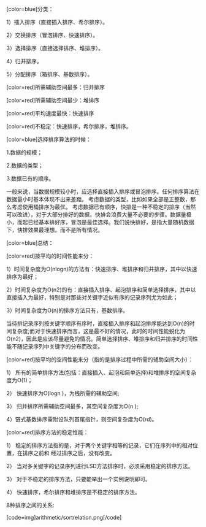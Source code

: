 [color=blue]分类：
1）插入排序（直接插入排序、希尔排序）。
2）交换排序（冒泡排序、快速排序）。
3）选择排序（直接选择排序、堆排序）。
4）归并排序。
5）分配排序（箱排序、基数排序）。
[color=red]所需辅助空间最多：归并排序
[color=red]所需辅助空间最少：堆排序
[color=red]平均速度最快：快速排序
[color=red]不稳定：快速排序，希尔排序，堆排序。
[color=blue]选择排序算法的时候：
1.数据的规模；  
2.数据的类型；  
3.数据已有的顺序。 
一般来说，当数据规模较小时，应选择直接插入排序或冒泡排序。任何排序算法在数据量小时基本体现不出来差距。 考虑数据的类型，比如如果全部是正整数，那么考虑使用桶排序为最优。  考虑数据已有顺序，快排是一种不稳定的排序（当然可以改进），对于大部分排好的数据，快排会浪费大量不必要的步骤。数据量极小，而起已经基本排好序，冒泡是最佳选择。我们说快排好，是指大量随机数据下，快排效果最理想。而不是所有情况。
[color=blue]总结：
[color=red]按平均的时间性能来分：
1）时间复杂度为O(nlogn)的方法有：快速排序、堆排序和归并排序，其中以快速排序为最好；
2）时间复杂度为O(n2)的有：直接插入排序、起泡排序和简单选择排序，其中以直接插入为最好，特别是对那些对关键字近似有序的记录序列尤为如此；
3）时间复杂度为O(n)的排序方法只有，基数排序。
当待排记录序列按关键字顺序有序时，直接插入排序和起泡排序能达到O(n)的时间复杂度;而对于快速排序而言，这是最不好的情况，此时的时间性能蜕化为O(n2)，因此是应该尽量避免的情况。简单选择排序、堆排序和归并排序的时间性能不随记录序列中关键字的分布而改变。
[color=red]按平均的空间性能来分（指的是排序过程中所需的辅助空间大小）：
1） 所有的简单排序方法(包括：直接插入、起泡和简单选择)和堆排序的空间复杂度为O(1)；
2） 快速排序为O(logn )，为栈所需的辅助空间;
3） 归并排序所需辅助空间最多，其空间复杂度为O(n );
4）链式基数排序需附设队列首尾指针，则空间复杂度为O(rd)。
[color=red]排序方法的稳定性能：
1） 稳定的排序方法指的是，对于两个关键字相等的记录，它们在序列中的相对位置，在排序之前和 经过排序之后，没有改变。
2） 当对多关键字的记录序列进行LSD方法排序时，必须采用稳定的排序方法。
3） 对于不稳定的排序方法，只要能举出一个实例说明即可。
4） 快速排序，希尔排序和堆排序是不稳定的排序方法。
8种排序之间的关系:
[code=img]arithmetic/sortrelation.png[/code]